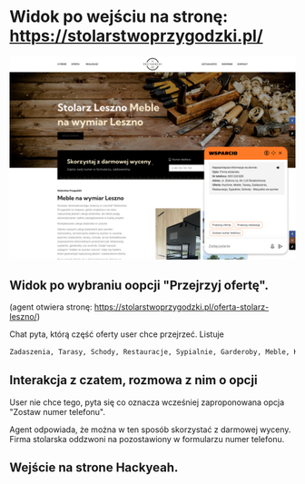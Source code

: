 # Widok po wejściu na stronę: https://stolarstwoprzygodzki.pl/

![](img/1.png)

## Widok po wybraniu oopcji "Przejrzyj ofertę".

<Opis widoku>

(agent otwiera stronę: https://stolarstwoprzygodzki.pl/oferta-stolarz-leszno/)

Chat pyta, którą część oferty user chce przejrzeć. Listuje
```sh
Zadaszenia, Tarasy, Schody, Restauracje, Sypialnie, Garderoby, Meble, Kuchnie.
```

## Interakcja z czatem, rozmowa z nim o opcji

User nie chce tego, pyta się co oznacza wcześniej zaproponowana opcja "Zostaw numer telefonu".

Agent odpowiada, że można w ten sposób skorzystać z darmowej wyceny. Firma stolarska oddzwoni na pozostawiony w formularzu numer telefonu.

## Wejście na strone Hackyeah.




